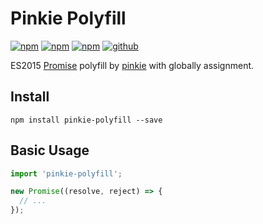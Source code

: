 # Pinkie Polyfill

[![npm][npm-version]](npm)
[![npm][npm-downloads]](npm)
[![npm][npm-license]](npm)
[![github][github-issues]](github)

ES2015 [Promise](https://developer.mozilla.org/en/docs/Web/JavaScript/Reference/Global_Objects/Promise) polyfill by [pinkie](https://github.com/floatdrop/pinkie) with globally assignment.

## Install

```
npm install pinkie-polyfill --save
```

## Basic Usage

```js
import 'pinkie-polyfill';

new Promise((resolve, reject) => {
  // ...
});
```

[npm]: https://www.npmjs.com/package/pinkie-polyfill
[npm-version]: https://img.shields.io/npm/v/pinkie-polyfill.svg
[npm-downloads]: https://img.shields.io/npm/dt/pinkie-polyfill.svg
[npm-license]: https://img.shields.io/npm/l/pinkie-polyfill.svg

[github]: https://github.com/Cweili/pinkie-polyfill
[github-issues]: https://img.shields.io/github/issues/Cweili/pinkie-polyfill.svg
